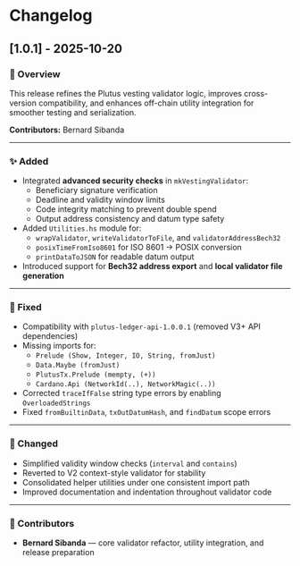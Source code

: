 # Changelog

## [1.0.1] - 2025-10-20

### 🚀 Overview
This release refines the Plutus vesting validator logic, improves cross-version compatibility, and enhances off-chain utility integration for smoother testing and serialization.  

**Contributors:** Bernard Sibanda  

---

### ✨ Added
- Integrated **advanced security checks** in `mkVestingValidator`:
  - Beneficiary signature verification  
  - Deadline and validity window limits  
  - Code integrity matching to prevent double spend  
  - Output address consistency and datum type safety  
- Added `Utilities.hs` module for:
  - `wrapValidator`, `writeValidatorToFile`, and `validatorAddressBech32`
  - `posixTimeFromIso8601` for ISO 8601 → POSIX conversion  
  - `printDataToJSON` for readable datum output  
- Introduced support for **Bech32 address export** and **local validator file generation**

---

### 🧩 Fixed
- Compatibility with `plutus-ledger-api-1.0.0.1` (removed V3+ API dependencies)
- Missing imports for:
  - `Prelude (Show, Integer, IO, String, fromJust)`
  - `Data.Maybe (fromJust)`
  - `PlutusTx.Prelude (mempty, (+))`
  - `Cardano.Api (NetworkId(..), NetworkMagic(..))`
- Corrected `traceIfFalse` string type errors by enabling `OverloadedStrings`
- Fixed `fromBuiltinData`, `txOutDatumHash`, and `findDatum` scope errors

---

### 🔧 Changed
- Simplified validity window checks (`interval` and `contains`)
- Reverted to V2 context-style validator for stability
- Consolidated helper utilities under one consistent import path
- Improved documentation and indentation throughout validator code

---

### 👥 Contributors
- **Bernard Sibanda** — core validator refactor, utility integration, and release preparation
